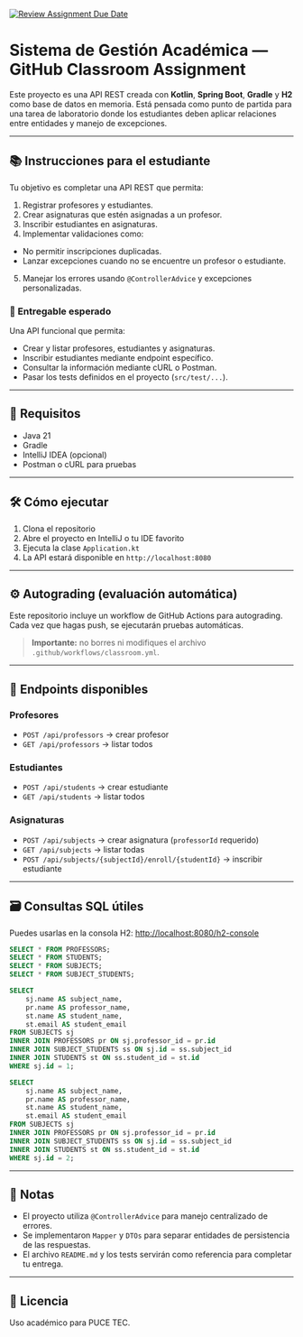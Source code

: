 [![Review Assignment Due Date](https://classroom.github.com/assets/deadline-readme-button-22041afd0340ce965d47ae6ef1cefeee28c7c493a6346c4f15d667ab976d596c.svg)](https://classroom.github.com/a/oLntvctd)

# Sistema de Gestión Académica — GitHub Classroom Assignment

Este proyecto es una API REST creada con **Kotlin**, **Spring Boot**, **Gradle** y **H2** como base de datos en memoria. Está pensada como punto de partida para una tarea de laboratorio donde los estudiantes deben aplicar relaciones entre entidades y manejo de excepciones.

---

## 📚 Instrucciones para el estudiante

Tu objetivo es completar una API REST que permita:

1. Registrar profesores y estudiantes.
2. Crear asignaturas que estén asignadas a un profesor.
3. Inscribir estudiantes en asignaturas.
4. Implementar validaciones como:
  - No permitir inscripciones duplicadas.
  - Lanzar excepciones cuando no se encuentre un profesor o estudiante.
5. Manejar los errores usando `@ControllerAdvice` y excepciones personalizadas.

### 🎯 Entregable esperado

Una API funcional que permita:

- Crear y listar profesores, estudiantes y asignaturas.
- Inscribir estudiantes mediante endpoint específico.
- Consultar la información mediante cURL o Postman.
- Pasar los tests definidos en el proyecto (`src/test/...`).

---

## 🚀 Requisitos

- Java 21
- Gradle
- IntelliJ IDEA (opcional)
- Postman o cURL para pruebas

---

## 🛠️ Cómo ejecutar

1. Clona el repositorio
2. Abre el proyecto en IntelliJ o tu IDE favorito
3. Ejecuta la clase `Application.kt`
4. La API estará disponible en `http://localhost:8080`

---

## ⚙️ Autograding (evaluación automática)

Este repositorio incluye un workflow de GitHub Actions para autograding. Cada vez que hagas push, se ejecutarán pruebas automáticas.

> **Importante:** no borres ni modifiques el archivo `.github/workflows/classroom.yml`.

---

## 🔧 Endpoints disponibles

### Profesores
- `POST /api/professors` → crear profesor
- `GET /api/professors` → listar todos

### Estudiantes
- `POST /api/students` → crear estudiante
- `GET /api/students` → listar todos

### Asignaturas
- `POST /api/subjects` → crear asignatura (`professorId` requerido)
- `GET /api/subjects` → listar todas
- `POST /api/subjects/{subjectId}/enroll/{studentId}` → inscribir estudiante

---

## 🗃️ Consultas SQL útiles

Puedes usarlas en la consola H2: [http://localhost:8080/h2-console](http://localhost:8080/h2-console)

```sql
SELECT * FROM PROFESSORS;
SELECT * FROM STUDENTS;
SELECT * FROM SUBJECTS;
SELECT * FROM SUBJECT_STUDENTS;

SELECT 
    sj.name AS subject_name,
    pr.name AS professor_name,
    st.name AS student_name,
    st.email AS student_email
FROM SUBJECTS sj
INNER JOIN PROFESSORS pr ON sj.professor_id = pr.id
INNER JOIN SUBJECT_STUDENTS ss ON sj.id = ss.subject_id
INNER JOIN STUDENTS st ON ss.student_id = st.id
WHERE sj.id = 1;

SELECT 
    sj.name AS subject_name,
    pr.name AS professor_name,
    st.name AS student_name,
    st.email AS student_email
FROM SUBJECTS sj
INNER JOIN PROFESSORS pr ON sj.professor_id = pr.id
INNER JOIN SUBJECT_STUDENTS ss ON sj.id = ss.subject_id
INNER JOIN STUDENTS st ON ss.student_id = st.id
WHERE sj.id = 2;
```

---

## 🧠 Notas

- El proyecto utiliza `@ControllerAdvice` para manejo centralizado de errores.
- Se implementaron `Mapper` y `DTOs` para separar entidades de persistencia de las respuestas.
- El archivo `README.md` y los tests servirán como referencia para completar tu entrega.

---

## 📎 Licencia

Uso académico para PUCE TEC.
